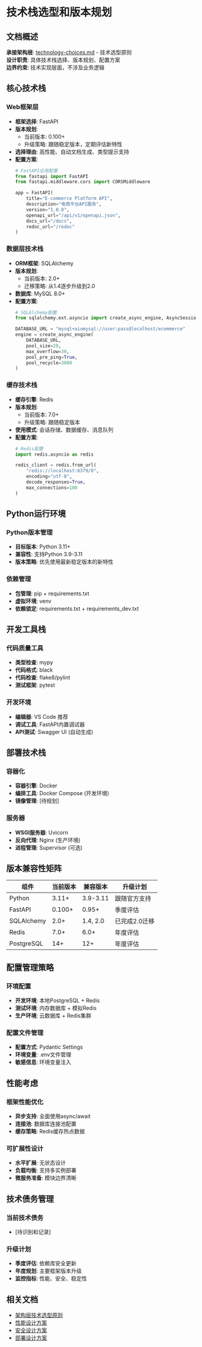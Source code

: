 # 技术栈选型和版本规划

## 文档概述
**承接架构层**: [technology-choices.md](../../architecture/technology-choices.md) - 技术选型原则  
**设计职责**: 具体技术栈选择、版本规划、配置方案  
**边界约束**: 技术实现层面，不涉及业务逻辑  

## 核心技术栈

### Web框架层
- **框架选择**: FastAPI
- **版本规划**: 
  - 当前版本: 0.100+
  - 升级策略: 跟随稳定版本，定期评估新特性
- **选择理由**: 高性能、自动文档生成、类型提示支持
- **配置方案**: 
  ```python
  # FastAPI应用配置
  from fastapi import FastAPI
  from fastapi.middleware.cors import CORSMiddleware
  
  app = FastAPI(
      title="E-commerce Platform API",
      description="电商平台API服务",
      version="1.0.0",
      openapi_url="/api/v1/openapi.json",
      docs_url="/docs",
      redoc_url="/redoc"
  )
  ```

### 数据层技术栈
- **ORM框架**: SQLAlchemy 
- **版本规划**: 
  - 当前版本: 2.0+
  - 迁移策略: 从1.4逐步升级到2.0
- **数据库**: MySQL 8.0+
- **配置方案**: 
  ```python
  # SQLAlchemy配置
  from sqlalchemy.ext.asyncio import create_async_engine, AsyncSession
  
  DATABASE_URL = "mysql+aiomysql://user:pass@localhost/ecommerce"
  engine = create_async_engine(
      DATABASE_URL,
      pool_size=20,
      max_overflow=30,
      pool_pre_ping=True,
      pool_recycle=3600
  )
  ```

### 缓存技术栈
- **缓存引擎**: Redis
- **版本规划**: 
  - 当前版本: 7.0+
  - 升级策略: 跟随稳定版本
- **使用模式**: 会话存储、数据缓存、消息队列
- **配置方案**: 
  ```python
  # Redis配置
  import redis.asyncio as redis
  
  redis_client = redis.from_url(
      "redis://localhost:6379/0",
      encoding="utf-8",
      decode_responses=True,
      max_connections=100
  )
  ```

## Python运行环境

### Python版本管理
- **目标版本**: Python 3.11+
- **兼容性**: 支持Python 3.9-3.11
- **版本策略**: 优先使用最新稳定版本的新特性

### 依赖管理
- **包管理**: pip + requirements.txt
- **虚拟环境**: venv
- **依赖锁定**: requirements.txt + requirements_dev.txt

## 开发工具栈

### 代码质量工具
- **类型检查**: mypy
- **代码格式**: black
- **代码检查**: flake8/pylint
- **测试框架**: pytest

### 开发环境
- **编辑器**: VS Code 推荐
- **调试工具**: FastAPI内置调试器
- **API测试**: Swagger UI (自动生成)

## 部署技术栈

### 容器化
- **容器引擎**: Docker
- **编排工具**: Docker Compose (开发环境)
- **镜像管理**: [待规划]

### 服务器
- **WSGI服务器**: Uvicorn
- **反向代理**: Nginx (生产环境)
- **进程管理**: Supervisor (可选)

## 版本兼容性矩阵

| 组件 | 当前版本 | 兼容版本 | 升级计划 |
|------|----------|----------|----------|
| Python | 3.11+ | 3.9-3.11 | 跟随官方支持 |
| FastAPI | 0.100+ | 0.95+ | 季度评估 |
| SQLAlchemy | 2.0+ | 1.4, 2.0 | 已完成2.0迁移 |
| Redis | 7.0+ | 6.0+ | 年度评估 |
| PostgreSQL | 14+ | 12+ | 年度评估 |

## 配置管理策略

### 环境配置
- **开发环境**: 本地PostgreSQL + Redis
- **测试环境**: 内存数据库 + 模拟Redis
- **生产环境**: 云数据库 + Redis集群

### 配置文件管理
- **配置方式**: Pydantic Settings
- **环境变量**: .env文件管理
- **敏感信息**: 环境变量注入

## 性能考虑

### 框架性能优化
- **异步支持**: 全面使用async/await
- **连接池**: 数据库连接池配置
- **缓存策略**: Redis缓存热点数据

### 可扩展性设计
- **水平扩展**: 无状态设计
- **负载均衡**: 支持多实例部署
- **微服务准备**: 模块边界清晰

## 技术债务管理

### 当前技术债务
- [待识别和记录]

### 升级计划
- **季度评估**: 依赖库安全更新
- **年度规划**: 主要框架版本升级
- **监控指标**: 性能、安全、稳定性

## 相关文档
- [架构层技术选型原则](../../architecture/technology-choices.md)
- [性能设计方案](./performance-design.md)
- [安全设计方案](./security-design.md)
- [部署设计方案](./deployment-design.md)